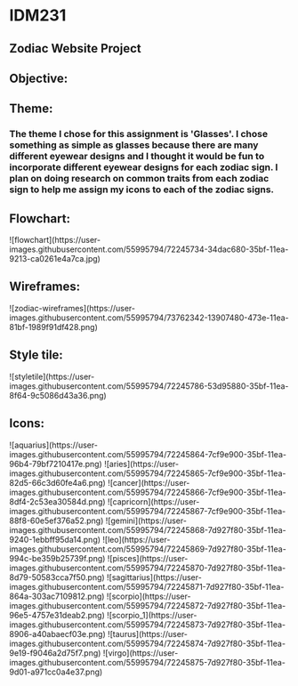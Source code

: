 <h1> IDM231 </h1>
<h2> Zodiac Website Project </h2>

<h2> Objective: </h2>
<h2> Theme: </h2>
<p><h3> The theme I chose for this assignment is 'Glasses'. I chose something as simple as glasses because there are many different eyewear designs and I thought it would be fun to incorporate different eyewear designs for each zodiac sign. I plan on doing research on common traits from each zodiac sign to help me assign my icons to each of the zodiac signs.

<h2> Flowchart: </h2>
![flowchart](https://user-images.githubusercontent.com/55995794/72245734-34dac680-35bf-11ea-9213-ca0261e4a7ca.jpg)
<h2> Wireframes: </h2>
![zodiac-wireframes](https://user-images.githubusercontent.com/55995794/73762342-13907480-473e-11ea-81bf-1989f91df428.png)
<h2> Style tile: </h2>
![styletile](https://user-images.githubusercontent.com/55995794/72245786-53d95880-35bf-11ea-8f64-9c5086d43a36.png)
<h2> Icons: </h2>
![aquarius](https://user-images.githubusercontent.com/55995794/72245864-7cf9e900-35bf-11ea-96b4-79bf7210417e.png)
![aries](https://user-images.githubusercontent.com/55995794/72245865-7cf9e900-35bf-11ea-82d5-66c3d60fe4a6.png)
![cancer](https://user-images.githubusercontent.com/55995794/72245866-7cf9e900-35bf-11ea-8df4-2c53ea30584d.png)
![capricorn](https://user-images.githubusercontent.com/55995794/72245867-7cf9e900-35bf-11ea-88f8-60e5ef376a52.png)
![gemini](https://user-images.githubusercontent.com/55995794/72245868-7d927f80-35bf-11ea-9240-1ebbff95da14.png)
![leo](https://user-images.githubusercontent.com/55995794/72245869-7d927f80-35bf-11ea-994c-be359b25739f.png)
![pisces](https://user-images.githubusercontent.com/55995794/72245870-7d927f80-35bf-11ea-8d79-50583cca7f50.png)
![sagittarius](https://user-images.githubusercontent.com/55995794/72245871-7d927f80-35bf-11ea-864a-303ac7109812.png)
![scorpio](https://user-images.githubusercontent.com/55995794/72245872-7d927f80-35bf-11ea-96e5-4757e31deab2.png)
![scorpio_1](https://user-images.githubusercontent.com/55995794/72245873-7d927f80-35bf-11ea-8906-a40abaecf03e.png)
![taurus](https://user-images.githubusercontent.com/55995794/72245874-7d927f80-35bf-11ea-9e19-f9046a2d75f7.png)
![virgo](https://user-images.githubusercontent.com/55995794/72245875-7d927f80-35bf-11ea-9d01-a971cc0a4e37.png)

